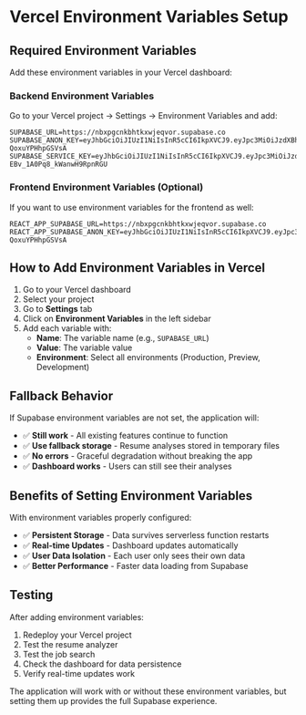 # Vercel Environment Variables Setup

## Required Environment Variables

Add these environment variables in your Vercel dashboard:

### Backend Environment Variables

Go to your Vercel project → Settings → Environment Variables and add:

```
SUPABASE_URL=https://nbxpgcnkbhtkxwjeqvor.supabase.co
SUPABASE_ANON_KEY=eyJhbGciOiJIUzI1NiIsInR5cCI6IkpXVCJ9.eyJpc3MiOiJzdXBhYmFzZSIsInJlZiI6Im5ieHBnY25rYmh0a3h3amVxdm9yIiwicm9sZSI6ImFub24iLCJpYXQiOjE3NjEwNDk1NjksImV4cCI6MjA3NjYyNTU2OX0.FTXqMoMVEfDkZPM_NWjDDliWADa2-QoxuYPHhpGSVsA
SUPABASE_SERVICE_KEY=eyJhbGciOiJIUzI1NiIsInR5cCI6IkpXVCJ9.eyJpc3MiOiJzdXBhYmFzZSIsInJlZiI6Im5ieHBnY25rYmh0a3h3amVxdm9yIiwicm9sZSI6InNlcnZpY2Vfcm9sZSIsImlhdCI6MTc2MTA0OTU2OSwiZXhwIjoyMDc2NjI1NTY5fQ.fOOyX3lWOKeTyAXi7Z-EBv_1A0Pq8_kWanwH9RpnRGU
```

### Frontend Environment Variables (Optional)

If you want to use environment variables for the frontend as well:

```
REACT_APP_SUPABASE_URL=https://nbxpgcnkbhtkxwjeqvor.supabase.co
REACT_APP_SUPABASE_ANON_KEY=eyJhbGciOiJIUzI1NiIsInR5cCI6IkpXVCJ9.eyJpc3MiOiJzdXBhYmFzZSIsInJlZiI6Im5ieHBnY25rYmh0a3h3amVxdm9yIiwicm9sZSI6ImFub24iLCJpYXQiOjE3NjEwNDk1NjksImV4cCI6MjA3NjYyNTU2OX0.FTXqMoMVEfDkZPM_NWjDDliWADa2-QoxuYPHhpGSVsA
```

## How to Add Environment Variables in Vercel

1. Go to your Vercel dashboard
2. Select your project
3. Go to **Settings** tab
4. Click on **Environment Variables** in the left sidebar
5. Add each variable with:
   - **Name**: The variable name (e.g., `SUPABASE_URL`)
   - **Value**: The variable value
   - **Environment**: Select all environments (Production, Preview, Development)

## Fallback Behavior

If Supabase environment variables are not set, the application will:
- ✅ **Still work** - All existing features continue to function
- ✅ **Use fallback storage** - Resume analyses stored in temporary files
- ✅ **No errors** - Graceful degradation without breaking the app
- ✅ **Dashboard works** - Users can still see their analyses

## Benefits of Setting Environment Variables

With environment variables properly configured:
- ✅ **Persistent Storage** - Data survives serverless function restarts
- ✅ **Real-time Updates** - Dashboard updates automatically
- ✅ **User Data Isolation** - Each user only sees their own data
- ✅ **Better Performance** - Faster data loading from Supabase

## Testing

After adding environment variables:
1. Redeploy your Vercel project
2. Test the resume analyzer
3. Test the job search
4. Check the dashboard for data persistence
5. Verify real-time updates work

The application will work with or without these environment variables, but setting them up provides the full Supabase experience.
